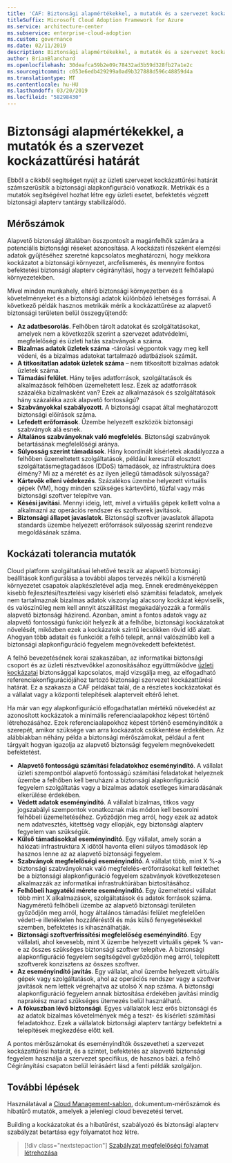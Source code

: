 ```yaml
---
title: 'CAF: Biztonsági alapmértékekkel, a mutatók és a szervezet kockázattűrési határát'
titleSuffix: Microsoft Cloud Adoption Framework for Azure
ms.service: architecture-center
ms.subservice: enterprise-cloud-adoption
ms.custom: governance
ms.date: 02/11/2019
description: Biztonsági alapmértékekkel, a mutatók és a szervezet kockázattűrési határát
author: BrianBlanchard
ms.openlocfilehash: 30deafca59b2e09c78432ad3b59d328fb27a1e2c
ms.sourcegitcommit: c053e6edb429299a0ad9b327888d596c48859d4a
ms.translationtype: MT
ms.contentlocale: hu-HU
ms.lasthandoff: 03/20/2019
ms.locfileid: "58298430"
---
```

# <a name="security-baseline-metrics-indicators-and-risk-tolerance"></a>Biztonsági alapmértékekkel, a mutatók és a szervezet kockázattűrési határát

Ebből a cikkből segítséget nyújt az üzleti szervezet kockázattűrési határát számszerűsítik a biztonsági alapkonfiguráció vonatkozik. Metrikák és a mutatók segítségével hozhat létre egy üzleti esetet, befektetés végzett biztonsági alapterv tantárgy stabilizálódó.

## <a name="metrics"></a>Mérőszámok

Alapvető biztonsági általában összpontosít a magánfelhők számára a potenciális biztonsági réseket azonosítása. A kockázati részeként elemzési adatok gyűjtéséhez szeretné kapcsolatos meghatározni, hogy mekkora kockázatot a biztonsági környezet, arcfelismerés, és mennyire fontos befektetési biztonsági alapterv cégirányítási, hogy a tervezett felhőalapú környezetekben.

Mivel minden munkahely, eltérő biztonsági környezetben és a követelményeket és a biztonsági adatok különböző lehetséges forrásai. A következő példák hasznos metrikák mérik a kockázattűrése az alapvető biztonsági területen belül összegyűjtendő:

- **Az adatbesorolás**. Felhőben tárolt adatokat és szolgáltatásokat, amelyek nem a következők szerint a szervezet adatvédelmi, megfelelőségi és üzleti hatás szabványok a száma.
- **Bizalmas adatok üzletek száma** -tárolási végpontok vagy meg kell védeni, és a bizalmas adatokat tartalmazó adatbázisok számát.
- **A titkosítatlan adatok üzletek száma** – nem titkosított bizalmas adatok üzletek száma.
- **Támadási felület**. Hány teljes adatforrások, szolgáltatások és alkalmazások felhőben üzemeltetett lesz. Ezek az adatforrások százaléka bizalmasként van? Ezek az alkalmazások és szolgáltatások hány százaléka azok alapvető fontosságú?
- **Szabványokkal szabályozott**. A biztonsági csapat által meghatározott biztonsági előírások száma.
- **Lefedett erőforrások**. Üzembe helyezett eszközök biztonsági szabványok alá esnek.
- **Általános szabványoknak való megfelelés**. Biztonsági szabványok betartásának megfelelőségi aránya.
- **Súlyosság szerint támadások**. Hány koordinált kísérletek akadályozza a felhőben üzemeltetett szolgáltatások, például keresztül elosztott szolgáltatásmegtagadásos (DDoS) támadások, az infrastruktúra does élmény? Mi az a méretét és az ilyen jellegű támadások súlyossága?
- **Kártevők elleni védekezés**. Százalékos üzembe helyezett virtuális gépek (VM), hogy minden szükséges kártevőirtó, tűzfal vagy más biztonsági szoftver telepítve van.
- **Késési javítási**. Mennyi ideig, lett, mivel a virtuális gépek kellett volna a alkalmazni az operációs rendszer és szoftverek javítások.
- **Biztonsági állapot javaslatok**. Biztonsági szoftver javaslatok állapota standards üzembe helyezett erőforrások súlyosság szerint rendezve megoldásának száma.

## <a name="risk-tolerance-indicators"></a>Kockázati tolerancia mutatók

Cloud platform szolgáltatásai lehetővé teszik az alapvető biztonsági beállítások konfigurálása a további alapos tervezés nélkül a kisméretű környezetet csapatok alapkészletével adja meg. Ennek eredményeképpen kisebb fejlesztési/tesztelési vagy kísérleti első számítási feladatok, amelyek nem tartalmaznak bizalmas adatok viszonylag alacsony kockázat képviselik, és valószínűleg nem kell annyit átszállítást megakadályozzák a formális alapvető biztonsági házirend. Azonban, amint a fontos adatok vagy az alapvető fontosságú funkcióit helyezik át a felhőbe, biztonsági kockázatokat növelését, miközben ezek a kockázatok szintű lecsökken rövid idő alatt. Ahogyan több adatait és funkcióit a felhő telepít, annál valószínűbb kell a biztonsági alapkonfiguráció fegyelem megnövekedett befektetést.

A felhő bevezetésének korai szakaszában, az informatikai biztonsági csoport és az üzleti résztvevőkkel azonosításához együttműködve [üzleti kockázatai](business-risks.md) biztonsággal kapcsolatos, majd vizsgálja meg, az elfogadható referenciakonfigurációjához tartozó biztonsági szervezet kockázattűrési határát. Ez a szakasza a CAF példákat talál, de a részletes kockázatokat és a vállalat vagy a központi telepítések alapterveit eltérő lehet.

Ha már van egy alapkonfiguráció elfogadhatatlan mértékű növekedést az azonosított kockázatok a minimális referenciaalapokhoz képest történő létrehozásához. Ezek referenciaalapokhoz képest történő eseményindítók a szerepét, amikor szüksége van arra kockázatok csökkentése érdekében. Az alábbiakban néhány példa a biztonsági mérőszámokat, például a fent tárgyalt hogyan igazolja az alapvető biztonsági fegyelem megnövekedett befektetést.

- **Alapvető fontosságú számítási feladatokhoz eseményindító**. A vállalat üzleti szempontból alapvető fontosságú számítási feladatokat helyeznek üzembe a felhőben kell beruházni a biztonsági alapkonfiguráció fegyelem szolgáltatás vagy a bizalmas adatok esetleges kimaradásának elkerülése érdekében.
- **Védett adatok eseményindító**. A vállalat bizalmas, titkos vagy jogszabályi szempontok vonatkoznak más módon kell besorolni felhőbeli üzemeltetéséhez. Győződjön meg arról, hogy ezek az adatok nem adatvesztés, kitettség vagy ellopják, egy biztonsági alapterv fegyelem van szükségük.
- **Külső támadásokkal eseményindító**. Egy vállalat, amely során a hálózati infrastruktúra X időtől havonta elleni súlyos támadások lép hasznos lenne az az alapvető biztonsági fegyelem.  
- **Szabványok megfelelőségi eseményindító**. A vállalat több, mint X %-a biztonsági szabványoknak való megfelelés-erőforrásokat kell fektethet be a biztonsági alapkonfiguráció fegyelem szabványok következetesen alkalmazzák az informatikai infrastruktúrában biztosításához.
- **Felhőbeli hagyatéki mérete eseményindító**. Egy üzemeltetési vállalat több mint X alkalmazások, szolgáltatások és adatok források száma. Nagyméretű felhőbeli üzembe az alapvető biztonsági területen győződjön meg arról, hogy általános támadási felület megfelelően védett-e illetéktelen hozzáféréstől és más külső fenyegetésekkel szemben, befektetés is kihasználhatják.
- **Biztonsági szoftverfrissítési megfelelőség eseményindító**. Egy vállalati, ahol kevesebb, mint X üzembe helyezett virtuális gépek % van-e az összes szükséges biztonsági szoftver telepítve. A biztonsági alapkonfiguráció fegyelem segítségével győződjön meg arról, telepített szoftverek konzisztens az összes szoftver.
- **Az eseményindító javítás**. Egy vállalat, ahol üzembe helyezett virtuális gépek vagy szolgáltatások, ahol az operációs rendszer vagy a szoftver javítások nem lettek végrehajtva az utolsó X nap száma. A biztonsági alapkonfiguráció fegyelem annak biztosítása érdekében javítási mindig naprakész marad szükséges ütemezés belül használható.
- **A fókuszban lévő biztonsági**. Egyes vállalatok lesz erős biztonsági és az adatok bizalmas követelmények még a teszt- és kísérleti számítási feladatokhoz. Ezek a vállalatok biztonsági alapterv tantárgy befektetni a telepítések megkezdése előtt kell.

A pontos mérőszámokat és eseményindítók összevetheti a szervezet kockázattűrési határát, és a szintet, befektetés az alapvető biztonsági fegyelem használja a szervezet specifikus, de hasznos bázi. a felhő Cégirányítási csapaton belül leírásáért lásd a fenti példák szolgáljon.  

## <a name="next-steps"></a>További lépések

Használatával a [Cloud Management-sablon](./template.md), dokumentum-mérőszámok és hibatűrő mutatók, amelyek a jelenlegi cloud bevezetési tervet.

Building a kockázatokat és a hibatűrést, szabályozó és biztonsági alapterv szabályzat betartása egy folyamatot hoz létre.

> [!div class="nextstepaction"]
> [Szabályzat megfelelőségi folyamat létrehozása](compliance-processes.md)
